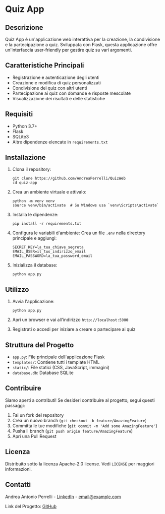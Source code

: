 # Quiz App

## Descrizione
Quiz App è un'applicazione web interattiva per la creazione, la condivisione e la partecipazione a quiz. Sviluppata con Flask, questa applicazione offre un'interfaccia user-friendly per gestire quiz su vari argomenti.

## Caratteristiche Principali
- Registrazione e autenticazione degli utenti
- Creazione e modifica di quiz personalizzati
- Condivisione dei quiz con altri utenti
- Partecipazione ai quiz con domande e risposte mescolate
- Visualizzazione dei risultati e delle statistiche

## Requisiti
- Python 3.7+
- Flask
- SQLite3
- Altre dipendenze elencate in `requirements.txt`

## Installazione
1. Clona il repository:
   ```
   git clone https://github.com/AndreaPerrelli/QuizWeb
   cd quiz-app
   ```

2. Crea un ambiente virtuale e attivalo:
   ```
   python -m venv venv
   source venv/bin/activate  # Su Windows usa `venv\Scripts\activate`
   ```

3. Installa le dipendenze:
   ```
   pip install -r requirements.txt
   ```

4. Configura le variabili d'ambiente:
   Crea un file `.env` nella directory principale e aggiungi:
   ```
   SECRET_KEY=la_tua_chiave_segreta
   EMAIL_USER=il_tuo_indirizzo_email
   EMAIL_PASSWORD=la_tua_password_email
   ```

5. Inizializza il database:
   ```
   python app.py
   ```

## Utilizzo
1. Avvia l'applicazione:
   ```
   python app.py
   ```

2. Apri un browser e vai all'indirizzo `http://localhost:5000`

3. Registrati o accedi per iniziare a creare o partecipare ai quiz

## Struttura del Progetto
- `app.py`: File principale dell'applicazione Flask
- `templates/`: Contiene tutti i template HTML
- `static/`: File statici (CSS, JavaScript, immagini)
- `database.db`: Database SQLite

## Contribuire
Siamo aperti a contributi! Se desideri contribuire al progetto, segui questi passaggi:
1. Fai un fork del repository
2. Crea un nuovo branch (`git checkout -b feature/AmazingFeature`)
3. Committa le tue modifiche (`git commit -m 'Add some AmazingFeature'`)
4. Pusha il branch (`git push origin feature/AmazingFeature`)
5. Apri una Pull Request

## Licenza
Distribuito sotto la licenza Apache-2.0 license. Vedi `LICENSE` per maggiori informazioni.

## Contatti
Andrea Antonio Perrelli - [LinkedIn](https://www.linkedin.com/in/andrea-antonio-perrelli-3b429b17b/) - email@example.com

Link del Progetto: [GitHub](https://github.com/AndreaPerrelli/QuizWeb)
